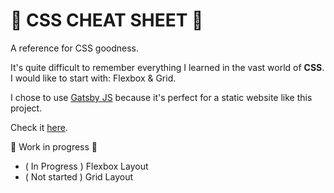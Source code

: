# :rocket: CSS CHEAT SHEET :rocket:

A reference for CSS goodness.

It's quite difficult to remember everything I learned in the vast world of **CSS**. I would like to start with: Flexbox & Grid.

I chose to use <a href="https://www.gatsbyjs.org">Gatsby JS</a> because it's perfect for a static website like this project.

Check it <a href="https://gionasdev.github.io/css-cheatsheet/">here</a>.

:construction: Work in progress :construction:
- ( In Progress ) Flexbox Layout
- ( Not started ) Grid Layout
